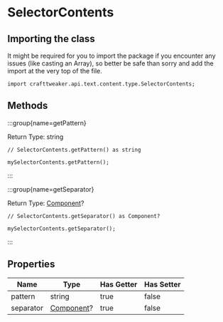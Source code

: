 # SelectorContents

## Importing the class

It might be required for you to import the package if you encounter any issues (like casting an Array), so better be safe than sorry and add the import at the very top of the file.
```zenscript
import crafttweaker.api.text.content.type.SelectorContents;
```


## Methods

:::group{name=getPattern}

Return Type: string

```zenscript
// SelectorContents.getPattern() as string

mySelectorContents.getPattern();
```

:::

:::group{name=getSeparator}

Return Type: [Component](/vanilla/api/text/Component)?

```zenscript
// SelectorContents.getSeparator() as Component?

mySelectorContents.getSeparator();
```

:::


## Properties

|   Name    |                   Type                    | Has Getter | Has Setter |
|-----------|-------------------------------------------|------------|------------|
| pattern   | string                                    | true       | false      |
| separator | [Component](/vanilla/api/text/Component)? | true       | false      |

